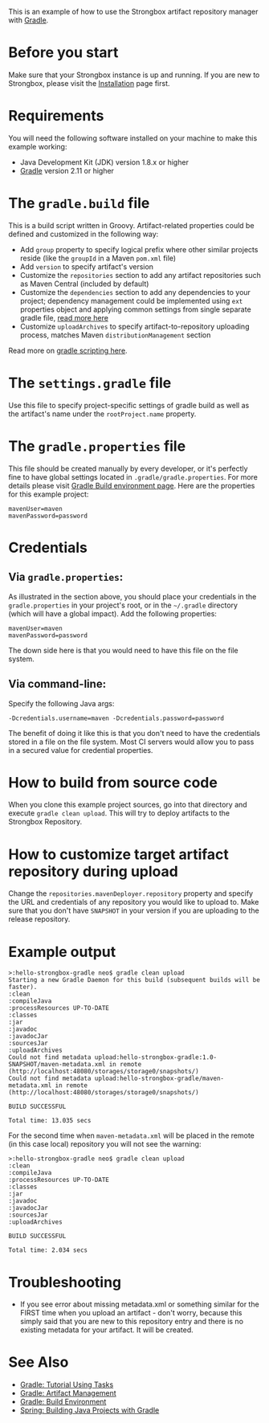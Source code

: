 This is an example of how to use the Strongbox artifact repository manager with [Gradle](http://gradle.org/).

# Before you start
Make sure that your Strongbox instance is up and running. If you are new to Strongbox, please visit the [Installation](https://github.com/strongbox/strongbox#installation) page first.

# Requirements
You will need the following software installed on your machine to make this example working:

* Java Development Kit (JDK) version 1.8.x or higher
* [Gradle](http://gradle.org/) version 2.11 or higher

# The `gradle.build` file
This is a build script written in Groovy. Artifact-related properties could be defined and customized in the following way:

* Add `group` property to specify logical prefix where other similar projects reside (like the `groupId` in a Maven `pom.xml` file)
* Add `version` to specify artifact's version
* Customize the `repositories` section to add any artifact repositories such as Maven Central (included by default)
* Customize the `dependencies` section to add any dependencies to your project; dependency management could be implemented using `ext` properties object and applying common settings from single separate gradle file, [read more here](https://docs.gradle.org/current/userguide/plugins.html) 
* Customize `uploadArchives` to specify artifact-to-repository uploading process, matches Maven `distributionManagement` section

Read more on [gradle scripting here](https://docs.gradle.org/current/userguide/tutorial_using_tasks.html).

# The `settings.gradle` file
Use this file to specify project-specific settings of gradle build as well as the artifact's name under the `rootProject.name` property.

# The `gradle.properties` file
This file should be created manually by every developer, or it's perfectly fine to have global settings located in `.gradle/gradle.properties`. For more details please visit [Gradle Build environment page](https://docs.gradle.org/current/userguide/build_environment.html). Here are the properties for this example project:

    mavenUser=maven
    mavenPassword=password

# Credentials

## Via `gradle.properties`:
As illustrated in the section above, you should place your credentials in the `gradle.properties` in your project's root, or in the `~/.gradle` directory (which will have a global impact). Add the following properties:

    mavenUser=maven
    mavenPassword=password

The down side here is that you would need to have this file on the file system.

## Via command-line:
Specify the following Java args:

    -Dcredentials.username=maven -Dcredentials.password=password

The benefit of doing it like this is that you don't need to have the credentials stored in a file on the file system. Most CI servers would allow you to pass in a secured value for credential properties.

# How to build from source code
When you clone this example project sources, go into that directory and execute `gradle clean upload`. This will try to deploy artifacts to the Strongbox Repository.

# How to customize target artifact repository during upload
Change the `repositories.mavenDeployer.repository` property and specify the URL and credentials of any repository you would like to upload to. Make sure that you don't have `SNAPSHOT` in your version if you are uploading to the release repository.

# Example output

    >:hello-strongbox-gradle neo$ gradle clean upload
    Starting a new Gradle Daemon for this build (subsequent builds will be faster).
    :clean
    :compileJava
    :processResources UP-TO-DATE
    :classes
    :jar
    :javadoc
    :javadocJar
    :sourcesJar
    :uploadArchives
    Could not find metadata upload:hello-strongbox-gradle:1.0-SNAPSHOT/maven-metadata.xml in remote (http://localhost:48080/storages/storage0/snapshots/)
    Could not find metadata upload:hello-strongbox-gradle/maven-metadata.xml in remote (http://localhost:48080/storages/storage0/snapshots/)
           
    BUILD SUCCESSFUL
           
    Total time: 13.035 secs

For the second time when `maven-metadata.xml` will be placed in the remote (in this case local) repository you will not see the warning:

    >:hello-strongbox-gradle neo$ gradle clean upload
    :clean
    :compileJava
    :processResources UP-TO-DATE
    :classes
    :jar
    :javadoc
    :javadocJar
    :sourcesJar
    :uploadArchives
    
    BUILD SUCCESSFUL
    
    Total time: 2.034 secs

# Troubleshooting

* If you see error about missing metadata.xml or something similar for the FIRST time when you upload an artifact - don't worry, because this simply said that you are new to this repository entry and there is no existing metadata for your artifact. It will be created.

# See Also
* [Gradle: Tutorial Using Tasks](https://docs.gradle.org/current/userguide/tutorial_using_tasks.html)
* [Gradle: Artifact Management](https://docs.gradle.org/current/userguide/artifact_management.html)
* [Gradle: Build Environment](https://docs.gradle.org/current/userguide/build_environment.html)
* [Spring: Building Java Projects with Gradle](https://spring.io/guides/gs/gradle/)
